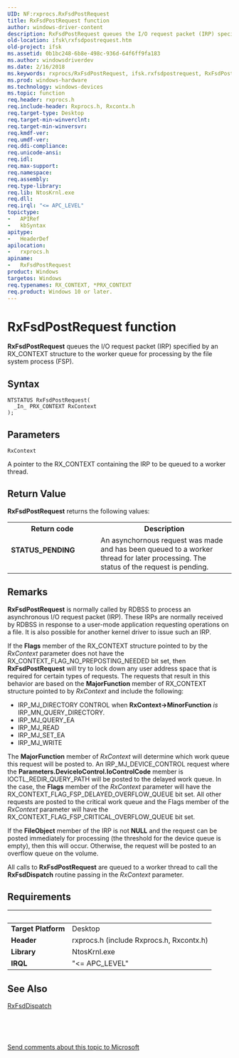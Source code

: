 ```yaml
---
UID: NF:rxprocs.RxFsdPostRequest
title: RxFsdPostRequest function
author: windows-driver-content
description: RxFsdPostRequest queues the I/O request packet (IRP) specified by an RX_CONTEXT structure to the worker queue for processing by the file system process (FSP).
old-location: ifsk\rxfsdpostrequest.htm
old-project: ifsk
ms.assetid: 0b1bc248-6b8e-498c-936d-64f6ff9fa183
ms.author: windowsdriverdev
ms.date: 2/16/2018
ms.keywords: rxprocs/RxFsdPostRequest, ifsk.rxfsdpostrequest, RxFsdPostRequest function [Installable File System Drivers], rxref_ceb83e58-1e5a-49d0-b281-50cd5067e09f.xml, RxFsdPostRequest
ms.prod: windows-hardware
ms.technology: windows-devices
ms.topic: function
req.header: rxprocs.h
req.include-header: Rxprocs.h, Rxcontx.h
req.target-type: Desktop
req.target-min-winverclnt: 
req.target-min-winversvr: 
req.kmdf-ver: 
req.umdf-ver: 
req.ddi-compliance: 
req.unicode-ansi: 
req.idl: 
req.max-support: 
req.namespace: 
req.assembly: 
req.type-library: 
req.lib: NtosKrnl.exe
req.dll: 
req.irql: "<= APC_LEVEL"
topictype:
-	APIRef
-	kbSyntax
apitype:
-	HeaderDef
apilocation:
-	rxprocs.h
apiname:
-	RxFsdPostRequest
product: Windows
targetos: Windows
req.typenames: RX_CONTEXT, *PRX_CONTEXT
req.product: Windows 10 or later.
---
```



# RxFsdPostRequest function
<b>RxFsdPostRequest</b> queues the I/O request packet (IRP) specified by an RX_CONTEXT structure to the worker queue for processing by the file system process (FSP).

## Syntax

````
NTSTATUS RxFsdPostRequest(
  _In_ PRX_CONTEXT RxContext
);
````

## Parameters

`RxContext`

A pointer to the RX_CONTEXT containing the IRP to be queued to a worker thread.


## Return Value

<b>RxFsdPostRequest</b> returns the following values: 

<table>
<tr>
<th>Return code</th>
<th>Description</th>
</tr>
<tr>
<td width="40%">
<dl>
<dt><b>STATUS_PENDING</b></dt>
</dl>
</td>
<td width="60%">
An asynchornous request was made and has been queued to a worker thread for later processing. The status of the request is pending.

</td>
</tr>
</table>

## Remarks

<b>RxFsdPostRequest</b> is normally called by RDBSS to process an asynchronous I/O request packet (IRP). These IRPs are normally received by RDBSS in response to a user-mode application requesting operations on a file. It is also possible for another kernel driver to issue such an IRP. 

If the <b>Flags</b> member of the RX_CONTEXT structure pointed to by the <i>RxContext</i> parameter does not have the RX_CONTEXT_FLAG_NO_PREPOSTING_NEEDED bit set, then <b>RxFsdPostRequest</b> will try to lock down any user address space that is required for certain types of requests. The requests that result in this behavior are based on the <b>MajorFunction</b> member of RX_CONTEXT structure pointed to by <i>RxContext</i> and include the following:

<ul>
<li>
IRP_MJ_DIRECTORY CONTROL when <b>RxContext-&gt;MinorFunction</b><i> is </i>IRP_MN_QUERY_DIRECTORY.

</li>
<li>
IRP_MJ_QUERY_EA

</li>
<li>
IRP_MJ_READ

</li>
<li>
IRP_MJ_SET_EA

</li>
<li>
IRP_MJ_WRITE

</li>
</ul>
The <b>MajorFunction</b> member of <i>RxContext</i> will determine which work queue this request will be posted to. An IRP_MJ_DEVICE_CONTROL request where the <b>Parameters.DeviceIoControl.IoControlCode</b> member is IOCTL_REDIR_QUERY_PATH will be posted to the delayed work queue. In the case, the <b>Flags</b> member of the <i>RxContext</i> parameter will have the RX_CONTEXT_FLAG_FSP_DELAYED_OVERFLOW_QUEUE bit set. All other requests are posted to the critical work queue and the Flags member of the <i>RxContext</i> parameter will have the RX_CONTEXT_FLAG_FSP_CRITICAL_OVERFLOW_QUEUE bit set. 

If the <b>FileObject</b> member of the IRP is not <b>NULL</b> and the request can be posted immediately for processing (the threshold for the device queue is empty), then this will occur. Otherwise, the request will be posted to an overflow queue on the volume.

All calls to <b>RxFsdPostRequest</b> are queued to a worker thread to call the <b>RxFsdDispatch</b> routine passing in the <i>RxContext</i> parameter.

## Requirements
| &nbsp; | &nbsp; |
| ---- |:---- |
| **Target Platform** | Desktop |
| **Header** | rxprocs.h (include Rxprocs.h, Rxcontx.h) |
| **Library** | NtosKrnl.exe |
| **IRQL** | "<= APC_LEVEL" |

## See Also

<a href="..\mrx\nf-mrx-rxfsddispatch.md">RxFsdDispatch</a>



 

 

<a href="mailto:wsddocfb@microsoft.com?subject=Documentation%20feedback [ifsk\ifsk]:%20RxFsdPostRequest function%20 RELEASE:%20(2/16/2018)&amp;body=%0A%0APRIVACY STATEMENT%0A%0AWe use your feedback to improve the documentation. We don't use your email address for any other purpose, and we'll remove your email address from our system after the issue that you're reporting is fixed. While we're working to fix this issue, we might send you an email message to ask for more info. Later, we might also send you an email message to let you know that we've addressed your feedback.%0A%0AFor more info about Microsoft's privacy policy, see http://privacy.microsoft.com/en-us/default.aspx." title="Send comments about this topic to Microsoft">Send comments about this topic to Microsoft</a>